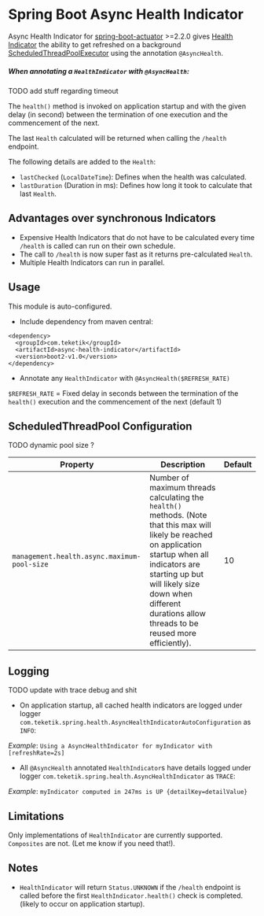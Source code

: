 

# Spring Boot Async Health Indicator

Async Health Indicator for [spring-boot-actuator](https://docs.spring.io/spring-boot/docs/current/reference/html/actuator.html) >=2.2.0 gives [Health Indicator](https://docs.spring.io/spring-boot/docs/current/api/org/springframework/boot/actuate/health/HealthIndicator.html) the ability to get refreshed on a background [ScheduledThreadPoolExecutor](https://docs.oracle.com/javase/8/docs/api/java/util/concurrent/ScheduledThreadPoolExecutor.html) using the annotation `@AsyncHealth`.

##### When annotating a `HealthIndicator` with `@AsyncHealth`:

TODO add stuff regarding timeout

The `health()` method is invoked on application startup and with the given delay (in second) between the termination of one execution and the commencement of the next.

The last `Health` calculated will be returned when calling the `/health` endpoint.

The following details are added to the `Health`:

  - `lastChecked` (`LocalDateTime`): Defines when the health was calculated.
  - `lastDuration` (Duration in ms): Defines how long it took to calculate that last `Health`.

## Advantages over synchronous Indicators

  - Expensive Health Indicators that do not have to be calculated every time `/health` is called can run on their own schedule.
  - The call to `/health` is now super fast as it returns pre-calculated `Health`.
  - Multiple Health Indicators can run in parallel.

## Usage

This module is auto-configured.

  -  Include dependency from maven central:
```
<dependency>
  <groupId>com.teketik</groupId>
  <artifactId>async-health-indicator</artifactId>
  <version>boot2-v1.0</version>
</dependency>
```
  - Annotate any `HealthIndicator` with `@AsyncHealth($REFRESH_RATE)` 

`$REFRESH_RATE` = Fixed delay in seconds between the termination of the `health()` execution and the commencement of the next (default 1)


## ScheduledThreadPool Configuration

TODO dynamic pool size ?

 | Property | Description | Default |
 | -------- | ----------- | ------- |
 | `management.health.async.maximum-pool-size` | Number of maximum threads calculating the `health()` methods. (Note that this max will likely be reached on application startup when all indicators are starting up but will likely size down when different durations allow threads to be reused more efficiently). | 10 |


## Logging


TODO update with trace debug and shit

  - On application startup, all cached health indicators are logged under logger `com.teketik.spring.health.AsyncHealthIndicatorAutoConfiguration` as `INFO`:

*Example*: `Using a AsyncHealthIndicator for myIndicator with [refreshRate=2s]`

  - All `@AsyncHealth` annotated `HealthIndicator`s have details logged under logger `com.teketik.spring.health.AsyncHealthIndicator` as `TRACE`:

*Example*: `myIndicator computed in 247ms is UP {detailKey=detailValue}`

 
## Limitations

Only implementations of `HealthIndicator` are currently supported. `Composites` are not. (Let me know if you need that!).

## Notes

  - `HealthIndicator`  will return  `Status.UNKNOWN`  if the `/health` endpoint is called before the first  `HealthIndicator.health()`  check is completed. (likely to occur on application startup).
